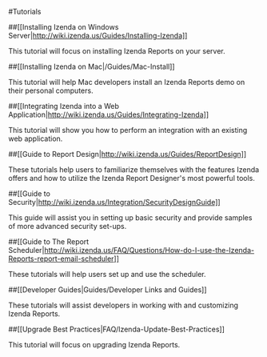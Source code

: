 #Tutorials

##[[Installing Izenda on Windows Server|http://wiki.izenda.us/Guides/Installing-Izenda]]

This tutorial will focus on installing Izenda Reports on your server.

##[[Installing Izenda on Mac|/Guides/Mac-Install]]

This tutorial will help Mac developers install an Izenda Reports demo on their personal computers.

##[[Integrating Izenda into a Web Application|http://wiki.izenda.us/Guides/Integrating-Izenda]]

This tutorial will show you how to perform an integration with an existing web application.

##[[Guide to Report Design|http://wiki.izenda.us/Guides/ReportDesign]]

These tutorials help users to familiarize themselves with the features Izenda offers and how to utilize the Izenda Report Designer's most powerful tools.

##[[Guide to Security|http://wiki.izenda.us/Integration/SecurityDesignGuide]]

This guide will assist you in setting up basic security and provide samples of more advanced security set-ups.

##[[Guide to The Report Scheduler|http://wiki.izenda.us/FAQ/Questions/How-do-I-use-the-Izenda-Reports-report-email-scheduler]]

These tutorials will help users set up and use the scheduler.

##[[Developer Guides|Guides/Developer Links and Guides]]

These tutorials will assist developers in working with and customizing Izenda Reports.

##[[Upgrade Best Practices|FAQ/Izenda-Update-Best-Practices]]

This tutorial will focus on upgrading Izenda Reports.